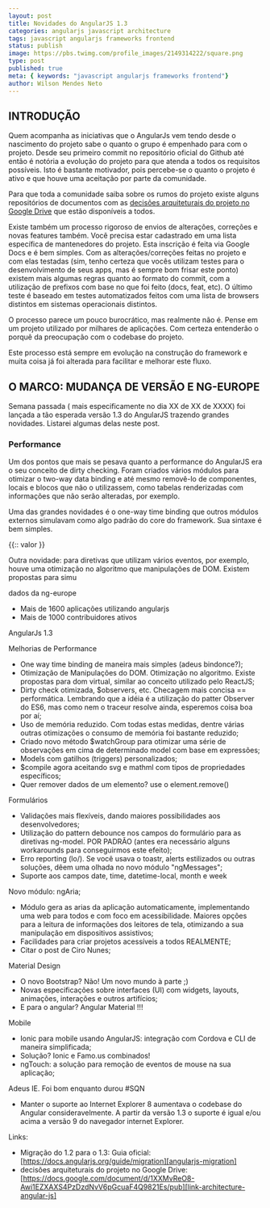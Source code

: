 ```yaml
---
layout: post
title: Novidades do AngularJS 1.3
categories: angularjs javascript architecture
tags: javascript angularjs frameworks frontend
status: publish
image: https://pbs.twimg.com/profile_images/2149314222/square.png
type: post
published: true
meta: { keywords: "javascript angularjs frameworks frontend"}
author: Wilson Mendes Neto
---
```


## INTRODUÇÃO

Quem acompanha as iniciativas que o AngularJs vem tendo desde o nascimento do projeto sabe o quanto o grupo é empenhado para com o projeto. Desde seu primeiro commit no repositório oficial do Github até então é notória a evolução do projeto para que atenda a todos os requisitos possíveis. Isto é bastante motivador, pois percebe-se o quanto o projeto é ativo e que houve uma aceitação por parte da comunidade.

Para que toda a comunidade saiba sobre os rumos do projeto existe alguns repositórios de documentos com as [decisões arquiteturais do projeto no Google Drive][link-architecture-angular-js] que estão disponíveis a todos.

Existe também um processo rigoroso de envios de alterações, correções e novas features também. Você precisa estar cadastrado em uma lista específica de mantenedores do projeto. Esta inscrição é feita via Google Docs e é bem simples. Com as alterações/correções feitas no projeto e com elas testadas (sim, tenho certeza que vocês utilizam testes para o desenvolvimento de seus apps, mas é sempre bom frisar este ponto) existem mais algumas regras quanto ao formato do commit, com a utilização de prefixos com base no que foi feito (docs, feat, etc). O último teste é baseado em testes automatizados feitos com uma lista de browsers distintos em sistemas operacionais distintos.

O processo parece um pouco burocrático, mas realmente não é. Pense em um projeto utilizado por milhares de aplicações. Com certeza entenderão o porquê da preocupação com o codebase do projeto.

Este processo está sempre em evolução na construção do framework e muita coisa já foi alterada para facilitar e melhorar este fluxo.

## O MARCO: MUDANÇA DE VERSÃO E NG-EUROPE

Semana passada ( mais especificamente no dia XX de XX de XXXX) foi lançada a tão esperada versão 1.3 do AngularJS trazendo grandes novidades. Listarei algumas delas neste post.

### Performance

Um dos pontos que mais se pesava quanto a performance do AngularJS era o seu conceito de dirty checking. Foram criados vários módulos para otimizar o two-way data binding e até mesmo removê-lo de componentes, locais e blocos que não o utilizassem, como tabelas renderizadas com informações que não serão alteradas, por exemplo.

Uma das grandes novidades é o one-way time binding que outros módulos externos simulavam como algo padrão do core do framework. Sua sintaxe é bem simples.

{{:: valor }}

Outra novidade: para diretivas que utilizam vários eventos, por exemplo, houve uma otimização no algoritmo que manipulações de DOM. Existem propostas para simu







dados da ng-europe
- Mais de 1600 aplicações utilizando angularjs
- Mais de 1000 contribuidores ativos

AngularJs 1.3

Melhorias de Performance

- One way time binding de maneira mais simples (adeus bindonce?);
- Otimização de Manipulações do DOM. Otimização no algoritmo. Existe propostas para dom virtual, similar ao conceito utilizado pelo ReactJS;
- Dirty check otimizada, $observers, etc. Checagem mais concisa == performática. Lembrando que a idéia é a utilização do patter Observer do ES6, mas como nem o traceur resolve ainda, esperemos coisa boa por aí;
- Uso de memória reduzido. Com todas estas medidas, dentre várias outras otimizações o consumo de memória foi bastante reduzido;
- Criado novo método $watchGroup para otimizar uma série de observações em cima de determinado model com base em expressões;
- Models com gatilhos (triggers) personalizados;
- $compile agora aceitando svg e mathml com tipos de propriedades específicos;
- Quer remover dados de um elemento? use o element.remove()

Formulários
- Validações mais flexíveis, dando maiores possibilidades aos desenvolvedores;
- Utilização do pattern debounce nos campos do formulário para as diretivas ng-model. POR PADRÃO (antes era necessário alguns workarounds para conseguirmos este efeito);
- Erro reporting (lo/). Se você usava o toastr, alerts estilizados ou outras soluções, dêem uma olhada no novo módulo "ngMessages";
- Suporte aos campos date, time, datetime-local, month e week

Novo módulo: ngAria;

- Módulo gera as arias da aplicação automaticamente, implementando uma web para todos e com foco em acessibilidade. Maiores opções para a leitura de informações dos leitores de tela, otimizando a sua manipulação em dispositivos assistivos;
- Facilidades para criar projetos acessíveis a todos REALMENTE;
- Citar o post de Ciro Nunes;

Material Design

- O novo Bootstrap? Não! Um novo mundo à parte ;)
- Novas especificações sobre interfaces (UI) com widgets, layouts, animações, interações e outros artifícios;
- E para o angular? Angular Material !!!

Mobile
- Ionic para mobile usando AngularJS: integração com Cordova e CLI de maneira simplificada;
- Solução? Ionic e Famo.us combinados!
- ngTouch: a solução para remoção de eventos de mouse na sua aplicação;


Adeus IE. Foi bom enquanto durou #SQN

- Manter o suporte ao Internet Explorer 8 aumentava o codebase do Angular consideravelmente. A partir da versão 1.3 o suporte é igual e/ou acima a versão 9 do navegador internet Explorer.



Links:

- Migração do 1.2 para o 1.3: Guia oficial: [https://docs.angularjs.org/guide/migration][angularjs-migration]
- decisões arquiteturais do projeto no Google Drive: [https://docs.google.com/document/d/1XXMvReO8-Awi1EZXAXS4PzDzdNvV6pGcuaF4Q9821Es/pub][link-architecture-angular-js]



[angularjs-migration]:https://docs.angularjs.org/guide/migration
[link-architecture-angular-js]:https://docs.google.com/document/d/1XXMvReO8-Awi1EZXAXS4PzDzdNvV6pGcuaF4Q9821Es/pub
